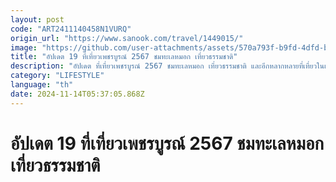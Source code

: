 ```yaml
---
layout: post
code: "ART2411140458N1VURQ"
origin_url: "https://www.sanook.com/travel/1449015/"
image: "https://github.com/user-attachments/assets/570a793f-b9fd-4dfd-b2f1-99dc182ea4e6"
title: "อัปเดต 19 ที่เที่ยวเพชรบูรณ์ 2567 ชมทะเลหมอก เที่ยวธรรมชาติ"
description: "อัปเดต ที่เที่ยวเพชรบูรณ์ 2567 ชมทะเลหมอก เที่ยวธรรมชาติ และอีกหลากหลายที่เที่ยวในเมือง เรารวบรวมมาให้แล้ว กับ 19 ที่เที่ยวเพชรบูรณ์"
category: "LIFESTYLE"
language: "th"
date: 2024-11-14T05:37:05.868Z
---
```


# อัปเดต 19 ที่เที่ยวเพชรบูรณ์ 2567 ชมทะเลหมอก เที่ยวธรรมชาติ